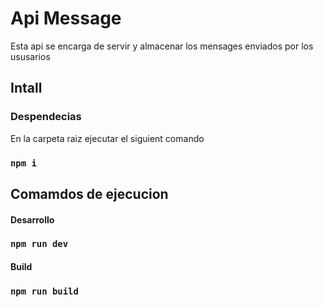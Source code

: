 # Api Message
Esta api se encarga de servir y almacenar los mensages enviados por los ususarios

## Intall

### Despendecias

En la carpeta raiz ejecutar el siguient comando

### `npm i`

## Comamdos de ejecucion

#### Desarrollo

### `npm run dev`

#### Build

### `npm run build`
